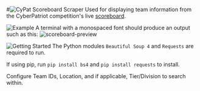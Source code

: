 #![CyPat Scoreboard Scraper](https://github.com/kittyconfusion/CyPatScraper/assets/144735570/d8e765c5-071a-4554-a18f-57500660853e)
Used for displaying team information from the CyberPatriot competition's live [scoreboard](https://scoreboard.uscyberpatriot.org/index.php?sort=Total).

![Example](https://github.com/kittyconfusion/CyPatScraper/assets/144735570/3da8d18d-86d6-4f06-98f8-04b605337cc2)
A terminal with a monospaced font should produce an output such as this:
![scoreboard-preview](https://github.com/kittyconfusion/CyPatScraper/assets/144735570/95ef9387-6e79-482f-a408-63b4e0850a3c)

![Getting Started](https://github.com/kittyconfusion/CyPatScraper/assets/144735570/73a27a1a-1105-42d6-9084-89c174ca0a33)
The Python modules `Beautiful Soup 4` and `Requests` are required to run.

If using pip, run `pip install bs4` and `pip install requests` to install. 

Configure Team IDs, Location, and if applicable, Tier/Division to search within.
